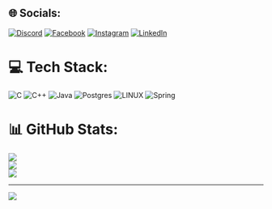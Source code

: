 
## 🌐 Socials:
[![Discord](https://img.shields.io/badge/Discord-%237289DA.svg?logo=discord&logoColor=white)](https://discord.gg/AntipulAndreiul#9899) [![Facebook](https://img.shields.io/badge/Facebook-%231877F2.svg?logo=Facebook&logoColor=white)](https://facebook.com/andrei.antip.3) [![Instagram](https://img.shields.io/badge/Instagram-%23E4405F.svg?logo=Instagram&logoColor=white)](https://instagram.com/antipul_andreiul) [![LinkedIn](https://img.shields.io/badge/LinkedIn-%230077B5.svg?logo=linkedin&logoColor=white)](https://www.linkedin.com/in/andrei-antip-163820246/) 

# 💻 Tech Stack:
![C](https://img.shields.io/badge/c-%2300599C.svg?style=for-the-badge&logo=c&logoColor=white) ![C++](https://img.shields.io/badge/c++-%2300599C.svg?style=for-the-badge&logo=c%2B%2B&logoColor=white) ![Java](https://img.shields.io/badge/java-%23ED8B00.svg?style=for-the-badge&logo=java&logoColor=white) ![Postgres](https://img.shields.io/badge/postgres-%23316192.svg?style=for-the-badge&logo=postgresql&logoColor=white) ![LINUX](https://img.shields.io/badge/Linux-FCC624?style=for-the-badge&logo=linux&logoColor=black) ![Spring](https://img.shields.io/badge/spring-%236DB33F.svg?style=for-the-badge&logo=spring&logoColor=white)
# 📊 GitHub Stats:
![](https://github-readme-stats.vercel.app/api?username=Aligatrone&theme=radical&hide_border=false&include_all_commits=true&count_private=true)<br/>
![](https://github-readme-streak-stats.herokuapp.com/?user=Aligatrone&theme=radical&hide_border=false)<br/>
![](https://github-readme-stats.vercel.app/api/top-langs/?username=Aligatrone&theme=radical&hide_border=false&include_all_commits=true&count_private=true&layout=compact)

---
[![](https://visitcount.itsvg.in/api?id=Aligatrone&icon=3&color=6)](https://visitcount.itsvg.in)

